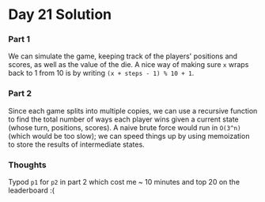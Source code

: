 # Day 21 Solution

### Part 1

We can simulate the game, keeping track of the players' positions and scores, as well as the value of the die. A nice way of making sure `x` wraps back to 1 from 10 is by writing `(x + steps - 1) % 10 + 1`.

### Part 2

Since each game splits into multiple copies, we can use a recursive function to find the total number of ways each player wins given a current state (whose turn, positions, scores). A naive brute force would run in `O(3^n)` (which would be too slow); we can speed things up by using memoization to store the results of intermediate states.

### Thoughts
Typod `p1` for `p2` in part 2 which cost me ~ 10 minutes and top 20 on the leaderboard :( 